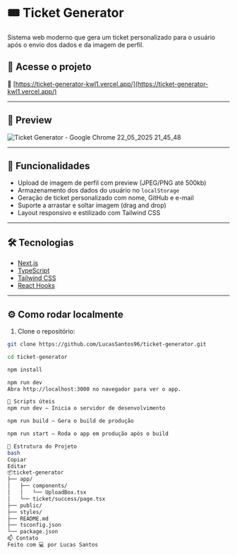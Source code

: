 # 🎟️ Ticket Generator

Sistema web moderno que gera um ticket personalizado para o usuário após o envio dos dados e da imagem de perfil.

## 🚀 Acesse o projeto

🔗 [https://ticket-generator-kwl1.vercel.app/](https://ticket-generator-kwl1.vercel.app/)

---

## 📸 Preview

![Ticket Generator - Google Chrome 22_05_2025 21_45_48](https://github.com/user-attachments/assets/de3e27c0-4cc4-4442-8dc5-f6077e8ca545)


---

## 🧠 Funcionalidades

- Upload de imagem de perfil com preview (JPEG/PNG até 500kb)
- Armazenamento dos dados do usuário no `localStorage`
- Geração de ticket personalizado com nome, GitHub e e-mail
- Suporte a arrastar e soltar imagem (drag and drop)
- Layout responsivo e estilizado com Tailwind CSS

---

## 🛠️ Tecnologias

- [Next.js](https://nextjs.org/)
- [TypeScript](https://www.typescriptlang.org/)
- [Tailwind CSS](https://tailwindcss.com/)
- [React Hooks](https://reactjs.org/docs/hooks-intro.html)

---

## ⚙️ Como rodar localmente

1. Clone o repositório:

```bash
git clone https://github.com/LucasSantos96/ticket-generator.git

cd ticket-generator

npm install

npm run dev
Abra http://localhost:3000 no navegador para ver o app.

📝 Scripts úteis
npm run dev — Inicia o servidor de desenvolvimento

npm run build — Gera o build de produção

npm run start — Roda o app em produção após o build

📁 Estrutura do Projeto
bash
Copiar
Editar
📦ticket-generator
├── app/
│   ├── components/
│   │   └── UploadBox.tsx
│   └── ticket/success/page.tsx
├── public/
├── styles/
├── README.md
├── tsconfig.json
└── package.json
📫 Contato
Feito com 💻 por Lucas Santos
